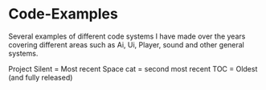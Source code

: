 # Code-Examples
Several examples of different code systems I have made over the years covering different areas such as Ai, Ui, Player, sound and other general systems. 

Project Silent = Most recent
Space cat = second most recent
TOC = Oldest (and fully released)
